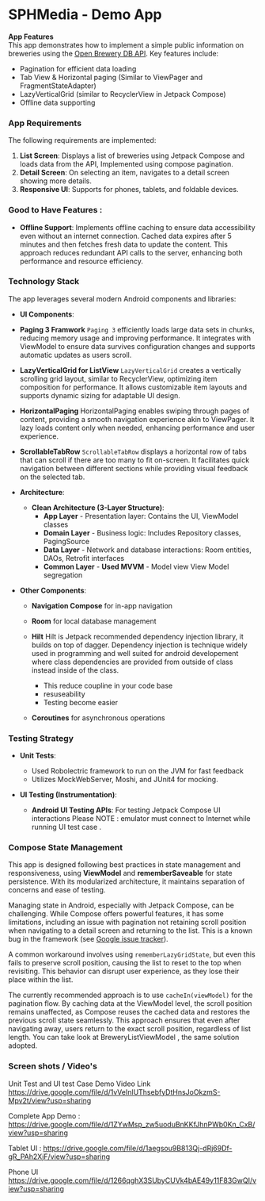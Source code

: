 # SPHMedia - Demo App

**App Features**  
This app demonstrates how to implement a simple public information on breweries using the [Open Brewery DB API](https://www.openbrewerydb.org). Key features include:

- Pagination for efficient data loading
- Tab View & Horizontal paging (Similar to ViewPager and FragmentStateAdapter)
- LazyVerticalGrid (similar to RecyclerView in Jetpack Compose)
- Offline data supporting

### App Requirements

The following requirements are implemented:

1. **List Screen**: Displays a list of breweries using Jetpack Compose and loads data from the API, Implemented using compose pagination.
2. **Detail Screen**: On selecting an item, navigates to a detail screen showing more details.
3. **Responsive UI**: Supports for phones, tablets, and foldable devices.

### Good to Have Features :

- **Offline Support**: Implements offline caching to ensure data accessibility even without an internet connection. Cached data expires after 5 minutes and then fetches fresh data to update the content. This approach reduces redundant API calls to the server, enhancing both performance and resource efficiency.

### Technology Stack

The app leverages several modern Android components and libraries:

- **UI Components**:
- **Paging 3 Framwork**
      `Paging 3` efficiently loads large data sets in chunks, reducing memory usage and improving performance. It integrates with ViewModel to ensure data survives configuration changes and supports automatic updates as users scroll.

- **LazyVerticalGrid for ListView**
  `LazyVerticalGrid` creates a vertically scrolling grid layout, similar to RecyclerView, optimizing item composition for performance. It allows customizable item layouts and supports dynamic sizing for adaptable UI design.

- **HorizontalPaging**
  HorizontalPaging enables swiping through pages of content, providing a smooth navigation experience akin to ViewPager. It lazy loads content only when needed, enhancing performance and user experience.

- **ScrollableTabRow**
  `ScrollableTabRow` displays a horizontal row of tabs that can scroll if there are too many to fit on-screen. It facilitates quick navigation between different sections while providing visual feedback on the selected tab.


- **Architecture**:
    - **Clean Architecture (3-Layer Structure)**:
        - **App Layer** - Presentation layer: Contains the UI, ViewModel classes
        - **Domain Layer** - Business logic: Includes Repository classes, PagingSource
        - **Data Layer** - Network and database interactions: Room entities, DAOs, Retrofit interfaces
        - **Common Layer** -
          **Used MVVM** - Model view View Model segregation

- **Other Components**:
    - **Navigation Compose** for in-app navigation
    - **Room** for local database management
    - **Hilt** Hilt is Jetpack recommended dependency injection library, it builds on top of dagger. Dependency injection is technique widely used in programming and well suited for android developement where class dependencies are provided from outside of class instead inside of the class.
        - This reduce coupline in your code base
        - resuseability
        - Testing become easier

    - **Coroutines** for asynchronous operations

### Testing Strategy

- **Unit Tests**:
    -  Used Robolectric framework to run on the JVM for fast feedback
    -  Utilizes MockWebServer, Moshi, and JUnit4 for mocking.

- **UI Testing (Instrumentation)**:
    - **Android UI Testing APIs**: For testing Jetpack Compose UI interactions
Please NOTE : emulator must connect to Internet while running UI test case . 

### Compose State Management
This app is designed following best practices in state management and responsiveness, using **ViewModel** and **rememberSaveable** for state persistence. With its modularized architecture, it maintains separation of concerns and ease of testing.

Managing state in Android, especially with Jetpack Compose, can be challenging. While Compose offers powerful features, it has some limitations, including an issue with pagination not retaining scroll position when navigating to a detail screen and returning to the list. This is a known bug in the framework (see [Google issue tracker](https://issuetracker.google.com/issues/177245496)).

A common workaround involves using `rememberLazyGridState`, but even this fails to preserve scroll position, causing the list to reset to the top when revisiting. This behavior can disrupt user experience, as they lose their place within the list.

The currently recommended approach is to use `cacheIn(viewModel)` for the pagination flow. By caching data at the ViewModel level, the scroll position remains unaffected, as Compose reuses the cached data and restores the previous scroll state seamlessly. This approach ensures that even after navigating away, users return to the exact scroll position, regardless of list length. You can take look at BreweryListViewModel , the same solution adopted. 

### Screen shots / Video's

Unit Test and UI test Case Demo Video Link
https://drive.google.com/file/d/1vVeInlUThsebfyDtHnsJoOkzmS-Mpv2t/view?usp=sharing

Complete App Demo :
https://drive.google.com/file/d/1ZYwMsp_zw5uoduBnKKfJhnPWb0Kn_CxB/view?usp=sharing

Tablet UI :
https://drive.google.com/file/d/1aegsou9B813Qj-dRj69Df-gR_PAh2XjF/view?usp=sharing

Phone UI
https://drive.google.com/file/d/1266qghX3SUbyCUVk4bAE49y11F83GwQI/view?usp=sharing
